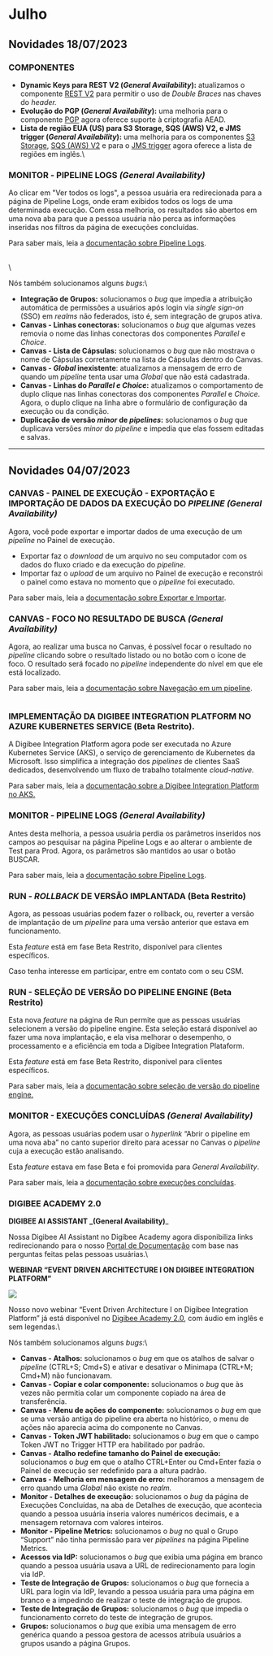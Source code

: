 # Julho

## Novidades 18/07/2023

### COMPONENTES <a href="#undefined" id="undefined"></a>

* **Dynamic Keys para REST V2 (**_**General Availability**_**):** atualizamos o componente [REST V2](https://docs.digibee.com/documentation/v/pt-br/components/web-protocols/rest-v2) para permitir o uso de _Double Braces_ nas chaves do _header._
* **Evolução do PGP (**_**General Availability**_**):** uma melhoria para o componente [PGP](https://docs.digibee.com/documentation/v/pt-br/components/security-components/pgp) agora oferece suporte à criptografia AEAD.
* **Lista de região EUA (US) para S3 Storage, SQS (AWS) V2, e JMS trigger (**_**General Availability**_**):** uma melhoria para os componentes [S3 Storage](https://docs.digibee.com/documentation/v/pt-br/components/file-storage/s3-storage), [SQS (AWS) V2](https://docs.digibee.com/documentation/v/pt-br/components/queues-and-messaging/sqs-aws-new) e para o [JMS trigger](https://docs.digibee.com/documentation/v/pt-br/components/triggers/jms-trigger) agora oferece a lista de regiões em inglês.\


### MONITOR _-_ PIPELINE LOGS _(General Availability)_ <a href="#undefined" id="undefined"></a>

Ao clicar em "Ver todos os logs", a pessoa usuária era redirecionada para a página de Pipeline Logs, onde eram exibidos todos os logs de uma determinada execução. Com essa melhoria, os resultados são abertos em uma nova aba para que a pessoa usuária não perca as informações inseridas nos filtros da página de execuções concluídas.

Para saber mais, leia a [documentação sobre Pipeline Logs](https://docs.digibee.com/documentation/v/pt-br/monitor/pipeline-logs).



\
\


Nós também solucionamos alguns _bugs:_\


* **Integração de Grupos:** solucionamos o _bug_ que impedia a atribuição automática de permissões a usuários após login via _single sign-on_ (SSO) em _realms_ não federados, isto é, sem integração de grupos ativa.
* **Canvas - Linhas conectoras:** solucionamos o _bug_ que algumas vezes removia o nome das linhas conectoras dos componentes _Parallel_ e _Choice_.
* **Canvas - Lista de Cápsulas:** solucionamos o _bug_ que não mostrava o nome de Cápsulas corretamente na lista de Cápsulas dentro do Canvas.
* **Canvas - **_**Global**_** inexistente**: atualizamos a mensagem de erro de quando um _pipeline_ tenta usar uma _Global_ que não está cadastrada.
* **Canvas - Linhas do **_**Parallel e Choice**_**:** atualizamos o comportamento de duplo clique nas linhas conectoras dos componentes _Parallel_ e _Choice_. Agora, o duplo clique na linha abre o formulário de configuração da execução ou da condição.
* **Duplicação de versão **_**minor**_** de **_**pipelines**_**:** solucionamos o _bug_ que duplicava versões _minor_ do _pipeline_ e impedia que elas fossem editadas e salvas.



***

##

## Novidades 04/07/2023

### CANVAS - PAINEL DE EXECUÇÃO - EXPORTAÇÃO E IMPORTAÇÃO DE DADOS DA EXECUÇÃO DO _PIPELINE (General Availability)_ <a href="#undefined" id="undefined"></a>

Agora, você pode exportar e importar dados de uma execução de um _pipeline_ no Painel de execução.

* Exportar faz o _download_ de um arquivo no seu computador com os dados do fluxo criado e da execução do _pipeline_.
* Importar faz o _upload_ de um arquivo no Painel de execução e reconstrói o painel como estava no momento que o _pipeline_ foi executado.

Para saber mais, leia a [documentação sobre Exportar e Importar](https://docs.digibee.com/documentation/v/pt-br/build/new-canvas-beta-restricted/execution-panel-beta#exportar-e-importar).



### CANVAS - FOCO NO RESULTADO DE BUSCA _(General Availability)_ <a href="#undefined" id="undefined"></a>

Agora, ao realizar uma busca no Canvas, é possível focar o resultado no _pipeline_ clicando sobre o resultado listado ou no botão com o ícone de foco. O resultado será focado no _pipeline_ independente do nível em que ele está localizado.

Para saber mais, leia a [documentação sobre Navegação em um pipeline](https://docs.digibee.com/documentation/v/pt-br/build/pipelines/pipeline-navigation#campo-de-busca).

<figure><img src="https://lh4.googleusercontent.com/nRXAY1Z9zTTuLasPSMk516g20jfUU6HqMCBne3Bj6vnpYmivt7TCl--t0i9PwfsxLJHxq1SvK1EDEIKNi2gJ4yoMggqsfwXH_Co3dQn1nmwKGy-Tv68ypWQqZINNIh0LfYKS3Ufh8cy67BHxuvEEiSo" alt=""><figcaption></figcaption></figure>



### IMPLEMENTAÇÃO DA DIGIBEE INTEGRATION PLATFORM NO AZURE KUBERNETES SERVICE (Beta Restrito). <a href="#undefined" id="undefined"></a>

A Digibee Integration Platform agora pode ser executada no Azure Kubernetes Service (AKS), o serviço de gerenciamento de Kubernetes da Microsoft. Isso simplifica a integração dos _pipelines_ de clientes SaaS dedicados, desenvolvendo um fluxo de trabalho totalmente _cloud-native._

Para saber mais, leia a [documentação sobre a Digibee Integration Platform no AKS.](https://docs.digibee.com/documentation/v/pt-br/plataforma/instalacao-do-digibee-dedicated-saas-no-azure)

### &#x20;MONITOR _-_ PIPELINE LOGS _(General Availability)_ <a href="#undefined" id="undefined"></a>

Antes desta melhoria, a pessoa usuária perdia os parâmetros inseridos nos campos ao pesquisar na página Pipeline Logs e ao alterar o ambiente de Test para Prod. Agora, os parâmetros são mantidos ao usar o botão BUSCAR.

Para saber mais, leia a [documentação sobre Pipeline Logs](https://docs.digibee.com/documentation/v/pt-br/monitor/pipeline-logs).



### RUN _- ROLLBACK_ DE VERSÃO IMPLANTADA (Beta Restrito) <a href="#h_61208c6d47" id="h_61208c6d47"></a>

Agora, as pessoas usuárias podem fazer o rollback, ou, reverter a versão de implantação de um _pipeline_ para uma versão anterior que estava em funcionamento.

Esta _feature_ está em fase Beta Restrito, disponível para clientes específicos.

Caso tenha interesse em participar, entre em contato com o seu CSM.



### RUN - SELEÇÃO DE VERSÃO DO PIPELINE ENGINE (Beta Restrito) <a href="#undefined" id="undefined"></a>

Esta nova _feature_ na página de Run permite que as pessoas usuárias selecionem a versão do pipeline engine. Esta seleção estará disponível ao fazer uma nova implantação, e ela visa melhorar o desempenho, o processamento e a eficiência em toda a Digibee Integration Plataform.

Esta _feature_ está em fase Beta Restrito, disponível para clientes específicos.

Para saber mais, leia a [documentação sobre seleção de versão do pipeline engine.](https://docs.digibee.com/documentation/v/pt-br/run/como-alterar-a-versao-do-pipeline-engine-beta-restrito)

### &#x20;<a href="#h_dbb727a16c" id="h_dbb727a16c"></a>

### MONITOR - EXECUÇÕES CONCLUÍDAS _(General Availability)_ <a href="#h_dbb727a16c" id="h_dbb727a16c"></a>

Agora, as pessoas usuárias podem usar o _hyperlink_ “Abrir o pipeline em uma nova aba” no canto superior direito para acessar no Canvas o _pipeline_ cuja a execução estão analisando.

Esta _feature_ estava em fase Beta e foi promovida para _General Availability_.

Para saber mais, leia a [documentação sobre execuções concluídas](https://docs.digibee.com/documentation/v/pt-br/monitor/execucoes-concluidas).

### &#x20;DIGIBEE ACADEMY 2.0 <a href="#undefined" id="undefined"></a>

**DIGIBEE AI ASSISTANT **_**(General Availability)**_

Nossa Digibee AI Assistant no Digibee Academy agora disponibiliza links redirecionando para o nosso [Portal de Documentação](https://docs.digibee.com/documentation/v/pt-br/) com base nas perguntas feitas pelas pessoas usuárias.\


**WEBINAR “EVENT DRIVEN ARCHITECTURE I ON DIGIBEE INTEGRATION PLATFORM”**

![](https://lh4.googleusercontent.com/i1Gn9OBVbn7pyJJUbdvue66eJ\_tbD-58Opx9hwruNXhxo4xkFSEuIR9dUyIcauWOP33-Ae6BozNgmZ\_Lfr2SIjWKSHpngFAoefCX3cB8mP8aAqWap9HCfiHXujxsqd-FMBKCT75Cly-7oSkCt\_b5I8c)

Nosso novo webinar “Event Driven Architecture I on Digibee Integration Platform” já está disponível no [Digibee Academy 2.0](https://digibee.academy/), com áudio em inglês e sem legendas.\






Nós também solucionamos alguns _bugs:_\


* **Canvas - Atalhos:** solucionamos o _bug_ em que os atalhos de salvar o _pipeline_ (CTRL+S; Cmd+S) e ativar e desativar o Minimapa (CTRL+M; Cmd+M) não funcionavam.
* **Canvas - Copiar e colar componente:** solucionamos o _bug_ que às vezes não permitia colar um componente copiado na área de transferência.
* **Canvas - Menu de ações do componente:** solucionamos o _bug_ em que se uma versão antiga do pipeline era aberta no histórico, o menu de ações não aparecia acima do componente no Canvas.
* **Canvas - Token JWT habilitado:** solucionamos o _bug_ em que o campo Token JWT no Trigger HTTP era habilitado por padrão.
* **Canvas - Atalho redefine tamanho do Painel de execução:** solucionamos o _bug_ em que o atalho CTRL+Enter ou Cmd+Enter fazia o Painel de execução ser redefinido para a altura padrão.
* **Canvas - Melhoria em mensagem de erro:** melhoramos a mensagem de erro quando uma _Global_ não existe no _realm._
* **Monitor - Detalhes de execução:** solucionamos o _bug_ da página de Execuções Concluídas, na aba de Detalhes de execução, que acontecia quando a pessoa usuária inseria valores numéricos decimais, e a mensagem retornava com valores inteiros.
* **Monitor - Pipeline Metrics:** solucionamos o _bug_ no qual o Grupo “Support” não tinha permissão para ver _pipelines_ na página Pipeline Metrics.
* **Acessos via IdP:** solucionamos o _bug_ que exibia uma página em branco quando a pessoa usuária usava a URL de redirecionamento para login via IdP.
* **Teste de Integração de Grupos:** solucionamos o _bug_ que fornecia a URL para login via IdP, levando a pessoa usuária para uma página em branco e a impedindo de realizar o teste de integração de grupos.
* **Teste de Integração de Grupos:** solucionamos o _bug_ que impedia o funcionamento correto do teste de integração de grupos.
* **Grupos:** solucionamos o _bug_ que exibia uma mensagem de erro genérica quando a pessoa gestora de acessos atribuía usuários a grupos usando a página Grupos.

